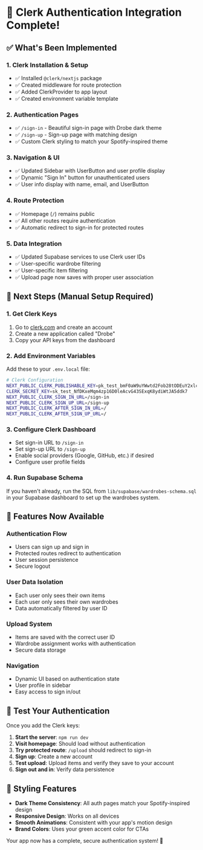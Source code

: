# 🎉 Clerk Authentication Integration Complete!

## ✅ What's Been Implemented

### 1. **Clerk Installation & Setup**
- ✅ Installed `@clerk/nextjs` package
- ✅ Created middleware for route protection
- ✅ Added ClerkProvider to app layout
- ✅ Created environment variable template

### 2. **Authentication Pages**
- ✅ `/sign-in` - Beautiful sign-in page with Drobe dark theme
- ✅ `/sign-up` - Sign-up page with matching design
- ✅ Custom Clerk styling to match your Spotify-inspired theme

### 3. **Navigation & UI**
- ✅ Updated Sidebar with UserButton and user profile display
- ✅ Dynamic "Sign In" button for unauthenticated users
- ✅ User info display with name, email, and UserButton

### 4. **Route Protection**
- ✅ Homepage (`/`) remains public
- ✅ All other routes require authentication
- ✅ Automatic redirect to sign-in for protected routes

### 5. **Data Integration**
- ✅ Updated Supabase services to use Clerk user IDs
- ✅ User-specific wardrobe filtering
- ✅ User-specific item filtering
- ✅ Upload page now saves with proper user association

## 🚀 Next Steps (Manual Setup Required)

### 1. **Get Clerk Keys**
1. Go to [clerk.com](https://clerk.com) and create an account
2. Create a new application called "Drobe"
3. Copy your API keys from the dashboard

### 2. **Add Environment Variables**
Add these to your `.env.local` file:

```bash
# Clerk Configuration
NEXT_PUBLIC_CLERK_PUBLISHABLE_KEY=pk_test_bmF0aW9uYWwtd2Fob28tODEuY2xlcmsuYWNjb3VudHMuZGV2JA
CLERK_SECRET_KEY=sk_test_NfDKxeMqm4zp16D0leAcvG43SExqK8ydiWtJA5ddk7
NEXT_PUBLIC_CLERK_SIGN_IN_URL=/sign-in
NEXT_PUBLIC_CLERK_SIGN_UP_URL=/sign-up
NEXT_PUBLIC_CLERK_AFTER_SIGN_IN_URL=/
NEXT_PUBLIC_CLERK_AFTER_SIGN_UP_URL=/
```

### 3. **Configure Clerk Dashboard**
- Set sign-in URL to `/sign-in`
- Set sign-up URL to `/sign-up`
- Enable social providers (Google, GitHub, etc.) if desired
- Configure user profile fields

### 4. **Run Supabase Schema**
If you haven't already, run the SQL from `lib/supabase/wardrobes-schema.sql` in your Supabase dashboard to set up the wardrobes system.

## 🎯 Features Now Available

### **Authentication Flow**
- Users can sign up and sign in
- Protected routes redirect to authentication
- User session persistence
- Secure logout

### **User Data Isolation**
- Each user only sees their own items
- Each user only sees their own wardrobes
- Data automatically filtered by user ID

### **Upload System**
- Items are saved with the correct user ID
- Wardrobe assignment works with authentication
- Secure data storage

### **Navigation**
- Dynamic UI based on authentication state
- User profile in sidebar
- Easy access to sign in/out

## 🔧 Test Your Authentication

Once you add the Clerk keys:

1. **Start the server**: `npm run dev`
2. **Visit homepage**: Should load without authentication
3. **Try protected route**: `/upload` should redirect to sign-in
4. **Sign up**: Create a new account
5. **Test upload**: Upload items and verify they save to your account
6. **Sign out and in**: Verify data persistence

## 🎨 Styling Features

- **Dark Theme Consistency**: All auth pages match your Spotify-inspired design
- **Responsive Design**: Works on all devices
- **Smooth Animations**: Consistent with your app's motion design
- **Brand Colors**: Uses your green accent color for CTAs

Your app now has a complete, secure authentication system! 🚀



